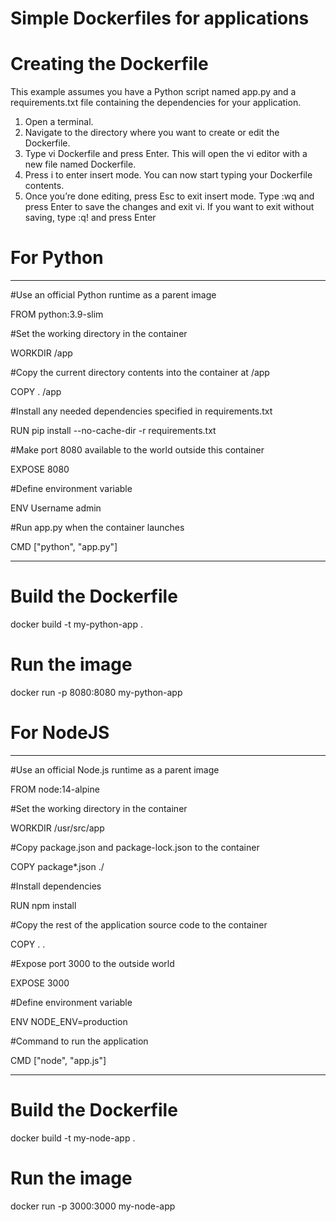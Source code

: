 # Simple Dockerfiles for applications

# Creating the Dockerfile

This example assumes you have a Python script named app.py and a requirements.txt file containing the dependencies for your application.

1. Open a terminal.
2. Navigate to the directory where you want to create or edit the Dockerfile.
3. Type vi Dockerfile and press Enter. This will open the vi editor with a new file named Dockerfile.
4. Press i to enter insert mode. You can now start typing your Dockerfile contents.
5. Once you’re done editing, press Esc to exit insert mode. Type :wq and press Enter to save the changes and exit vi. If you want to exit without saving, type :q! and press Enter

# For Python
----------------------------------------------------------------
#Use an official Python runtime as a parent image

FROM python:3.9-slim

#Set the working directory in the container

WORKDIR /app

#Copy the current directory contents into the container at /app

COPY . /app

#Install any needed dependencies specified in requirements.txt

RUN pip install --no-cache-dir -r requirements.txt

#Make port 8080 available to the world outside this container

EXPOSE 8080

#Define environment variable

ENV Username admin

#Run app.py when the container launches

CMD ["python", "app.py"]

----------------------------------------------------------------

# Build the Dockerfile
docker build -t my-python-app .

# Run the image
docker run -p 8080:8080 my-python-app


# For NodeJS
----------------------------------------------------------------
#Use an official Node.js runtime as a parent image

FROM node:14-alpine

#Set the working directory in the container

WORKDIR /usr/src/app

#Copy package.json and package-lock.json to the container

COPY package*.json ./

#Install dependencies

RUN npm install

#Copy the rest of the application source code to the container

COPY . .

#Expose port 3000 to the outside world

EXPOSE 3000

#Define environment variable

ENV NODE_ENV=production

#Command to run the application

CMD ["node", "app.js"]

----------------------------------------------------------------

# Build the Dockerfile
docker build -t my-node-app .

# Run the image
docker run -p 3000:3000 my-node-app
